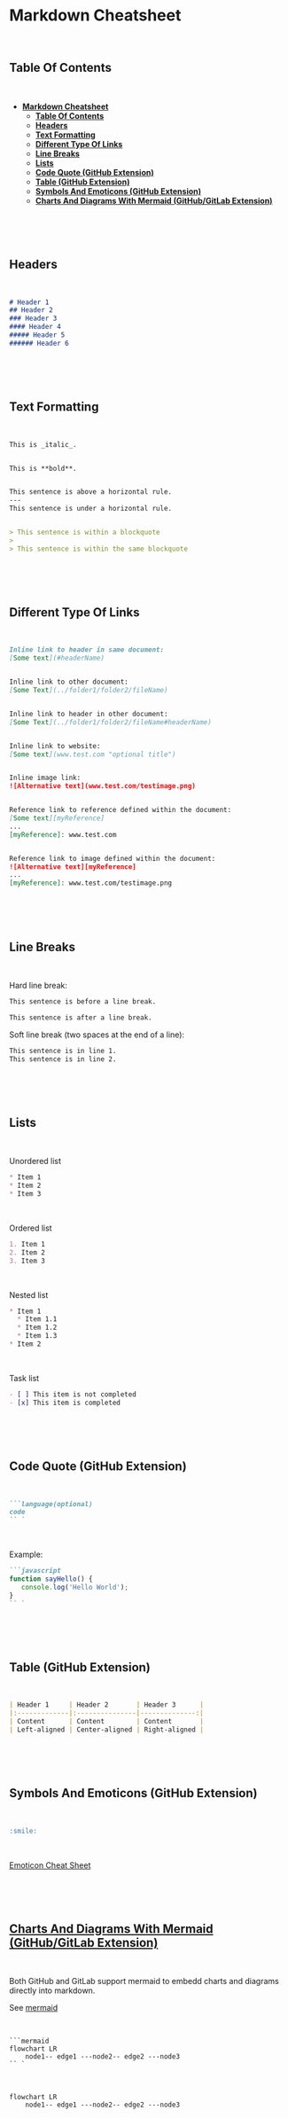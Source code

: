 # **Markdown Cheatsheet**
<br>

## **Table Of Contents**
<br>

- [**Markdown Cheatsheet**](#markdown-cheatsheet)
  - [**Table Of Contents**](#table-of-contents)
  - [**Headers**](#headers)
  - [**Text Formatting**](#text-formatting)
  - [**Different Type Of Links**](#different-type-of-links)
  - [**Line Breaks**](#line-breaks)
  - [**Lists**](#lists)
  - [**Code Quote (GitHub Extension)**](#code-quote-github-extension)
  - [**Table (GitHub Extension)**](#table-github-extension)
  - [**Symbols And Emoticons (GitHub Extension)**](#symbols-and-emoticons-github-extension)
  - [**Charts And Diagrams With Mermaid (GitHub/GitLab Extension)**](#charts-and-diagrams-with-mermaid-githubgitlab-extension)

<br>
<br>
<br>

## **Headers**
<br>

```markdown
# Header 1
## Header 2
### Header 3
#### Header 4
##### Header 5
###### Header 6
```

<br>
<br>
<br>

## **Text Formatting**
<br>

```markdown
This is _italic_.


This is **bold**.


This sentence is above a horizontal rule.
---
This sentence is under a horizontal rule.


> This sentence is within a blockquote
>
> This sentence is within the same blockquote
```

<br>
<br>
<br>

## **Different Type Of Links**
<br>

```markdown
Inline link to header in same document:
[Some text](#headerName)


Inline link to other document:
[Some Text](../folder1/folder2/fileName)


Inline link to header in other document:
[Some Text](../folder1/folder2/fileName#headerName)


Inline link to website:
[Some text](www.test.com "optional title")


Inline image link:
![Alternative text](www.test.com/testimage.png)


Reference link to reference defined within the document:
[Some text][myReference]
...
[myReference]: www.test.com 


Reference link to image defined within the document:
![Alternative text][myReference]
...
[myReference]: www.test.com/testimage.png
```

<br>
<br>
<br>

## **Line Breaks**
<br>

Hard line break:

```markdown
This sentence is before a line break.

This sentence is after a line break.
```

Soft line break (two spaces at the end of a line):

```markdown
This sentence is in line 1.  
This sentence is in line 2.
```

<br>
<br>
<br>

## **Lists**
<br>

Unordered list

```markdown
* Item 1
* Item 2
* Item 3
```
<br>

Ordered list

```markdown
1. Item 1
2. Item 2
3. Item 3
```
<br>

Nested list

```markdown
* Item 1
  * Item 1.1
  * Item 1.2
  * Item 1.3
* Item 2
```
<br>

Task list

```markdown
- [ ] This item is not completed
- [x] This item is completed
```

<br>
<br>
<br>

## **Code Quote (GitHub Extension)**
<br>

```markdown
```language(optional)
code
`` `
```

<br>

Example:

```markdown
```javascript
function sayHello() {
   console.log('Hello World');
} 
`` `
```

<br>
<br>
<br>

## **Table (GitHub Extension)**
<br>

```markdown
| Header 1     | Header 2       | Header 3      |
|:-------------|:---------------|--------------:|
| Content      | Content        | Content       |
| Left-aligned | Center-aligned | Right-aligned |
```

<br>
<br>
<br>

## **Symbols And Emoticons (GitHub Extension)**
<br>

```markdown
:smile:  
```
<br>

[Emoticon Cheat Sheet](https://github.com/ikatyang/emoji-cheat-sheet/blob/master/README.md)

<br>
<br>
<br>

## [**Charts And Diagrams With Mermaid (GitHub/GitLab Extension)**](../mermaid/mermaid.md)
<br>

Both GitHub and GitLab support mermaid to embedd charts and diagrams directly into markdown.

See [mermaid](../mermaid/mermaid.md)

<br>

```
```mermaid
flowchart LR
    node1-- edge1 ---node2-- edge2 ---node3
`` `
```

<br>

```mermaid
flowchart LR
    node1-- edge1 ---node2-- edge2 ---node3
```